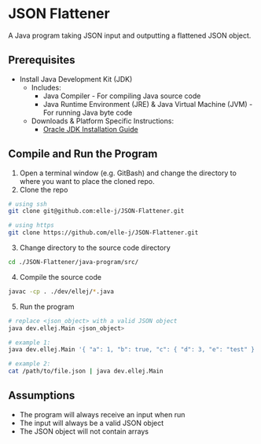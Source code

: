 # JSON Flattener

A Java program taking JSON input and outputting a flattened JSON object.

## Prerequisites

* Install Java Development Kit (JDK)
  * Includes:
    * Java Compiler - For compiling Java source code
    * Java Runtime Environment (JRE) & Java Virtual Machine (JVM) - For running Java byte code
  * Downloads & Platform Specific Instructions:
    * [Oracle JDK Installation Guide](https://docs.oracle.com/en/java/javase/16/install/overview-jdk-installation.html#GUID-8677A77F-231A-40F7-98B9-1FD0B48C346A)

## Compile and Run the Program

1. Open a terminal window (e.g. GitBash) and change the directory to where you want to place the cloned repo.
2. Clone the repo
```bash
# using ssh
git clone git@github.com:elle-j/JSON-Flattener.git

# using https
git clone https://github.com/elle-j/JSON-Flattener.git
```

3. Change directory to the source code directory
```bash
cd ./JSON-Flattener/java-program/src/
```

4. Compile the source code
```bash
javac -cp . ./dev/ellej/*.java
```

5. Run the program
```bash
# replace <json_object> with a valid JSON object
java dev.ellej.Main <json_object>

# example 1:
java dev.ellej.Main '{ "a": 1, "b": true, "c": { "d": 3, "e": "test" } }'

# example 2:
cat /path/to/file.json | java dev.ellej.Main
```

## Assumptions

* The program will always receive an input when run
* The input will always be a valid JSON object
* The JSON object will not contain arrays
